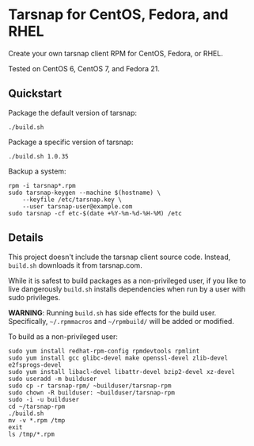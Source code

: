 Tarsnap for CentOS, Fedora, and RHEL
===================================

Create your own tarsnap client RPM for CentOS, Fedora, or RHEL.

Tested on CentOS 6, CentOS 7, and Fedora 21.

Quickstart
----------

Package the default version of tarsnap:

    ./build.sh

Package a specific version of tarsnap:

    ./build.sh 1.0.35

Backup a system:

    rpm -i tarsnap*.rpm
    sudo tarsnap-keygen --machine $(hostname) \
        --keyfile /etc/tarsnap.key \
        --user tarsnap-user@example.com
    sudo tarsnap -cf etc-$(date +%Y-%m-%d-%H-%M) /etc

Details
-------

This project doesn't include the tarsnap client source code. Instead,
`build.sh` downloads it from tarsnap.com.

While it is safest to build packages as a non-privileged user, if you
like to live dangerously `build.sh` installs dependencies when run by
a user with sudo privileges.

**WARNING**: Running `build.sh` has side effects for the build user.
Specifically, `~/.rpmmacros` and `~/rpmbuild/` will be added or
modified.

To build as a non-privileged user:

    sudo yum install redhat-rpm-config rpmdevtools rpmlint
    sudo yum install gcc glibc-devel make openssl-devel zlib-devel e2fsprogs-devel
    sudo yum install libacl-devel libattr-devel bzip2-devel xz-devel
    sudo useradd -m builduser
    sudo cp -r tarsnap-rpm/ ~builduser/tarsnap-rpm
    sudo chown -R builduser: ~builduser/tarsnap-rpm
    sudo -i -u builduser
    cd ~/tarsnap-rpm
    ./build.sh
    mv -v *.rpm /tmp
    exit
    ls /tmp/*.rpm
